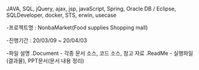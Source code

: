 JAVA, SQL, jQuery, ajax, jsp, javaScript, Spring, Oracle DB / Eclipse, SQLDeveloper, docker, STS, erwin, usecase 

-프로젝트명 : NonbaMarket(Food supplies Shopping mall)

-진행기간 : 20/03/09 ~ 20/04/03

-파일 설명 .Document - 각종 문서 소스, 코드 소스, 참고 자료 .ReadMe - 실행파일(결과물), PPT문서(문서 내용 정리)
